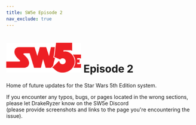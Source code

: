 ```yaml
---
title: SW5e Episode 2
nav_exclude: true
---
```


# <img src='zzImages\sw5e-logo.png' style= 'float:; width:200px;'> Episode 2

Home of future updates for the Star Wars 5th Edition system.

If you encounter any typos, bugs, or pages located in the wrong sections, please let DrakeRyzer know on the SW5e Discord <br>(please provide screenshots and links to the page you're encountering the issue).